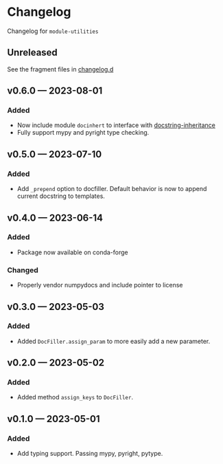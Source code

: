 <!-- markdownlint-disable MD024 -->

# Changelog

Changelog for `module-utilities`

## Unreleased

See the fragment files in
[changelog.d](https://github.com/usnistgov/module-utilities)

<!-- scriv-insert-here -->

## v0.6.0 — 2023-08-01

### Added

- Now include module `docinhert` to interface with
  [docstring-inheritance](https://github.com/AntoineD/docstring-inheritance)
- Fully support mypy and pyright type checking.

## v0.5.0 — 2023-07-10

### Added

- Add `_prepend` option to docfiller. Default behavior is now to append current
  docstring to templates.

## v0.4.0 — 2023-06-14

### Added

- Package now available on conda-forge

### Changed

- Properly vendor numpydocs and include pointer to license

## v0.3.0 — 2023-05-03

### Added

- Added `DocFiller.assign_param` to more easily add a new parameter.

## v0.2.0 — 2023-05-02

### Added

- Added method `assign_keys` to `DocFiller`.

## v0.1.0 — 2023-05-01

### Added

- Add typing support. Passing mypy, pyright, pytype.
